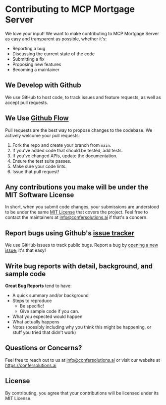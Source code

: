 # Contributing to MCP Mortgage Server

We love your input! We want to make contributing to MCP Mortgage Server as easy and transparent as possible, whether it's:

- Reporting a bug
- Discussing the current state of the code
- Submitting a fix
- Proposing new features
- Becoming a maintainer

## We Develop with Github
We use GitHub to host code, to track issues and feature requests, as well as accept pull requests.

## We Use [Github Flow](https://guides.github.com/introduction/flow/index.html)
Pull requests are the best way to propose changes to the codebase. We actively welcome your pull requests:

1. Fork the repo and create your branch from `main`.
2. If you've added code that should be tested, add tests.
3. If you've changed APIs, update the documentation.
4. Ensure the test suite passes.
5. Make sure your code lints.
6. Issue that pull request!

## Any contributions you make will be under the MIT Software License
In short, when you submit code changes, your submissions are understood to be under the same [MIT License](http://choosealicense.com/licenses/mit/) that covers the project. Feel free to contact the maintainers at info@confersolutions.ai if that's a concern.

## Report bugs using Github's [issue tracker](https://github.com/confersolutions/mcp-mortgage-server/issues)
We use GitHub issues to track public bugs. Report a bug by [opening a new issue](https://github.com/confersolutions/mcp-mortgage-server/issues/new); it's that easy!

## Write bug reports with detail, background, and sample code

**Great Bug Reports** tend to have:

- A quick summary and/or background
- Steps to reproduce
  - Be specific!
  - Give sample code if you can.
- What you expected would happen
- What actually happens
- Notes (possibly including why you think this might be happening, or stuff you tried that didn't work)

## Questions or Concerns?

Feel free to reach out to us at info@confersolutions.ai or visit our website at https://confersolutions.ai

## License
By contributing, you agree that your contributions will be licensed under its MIT License. 